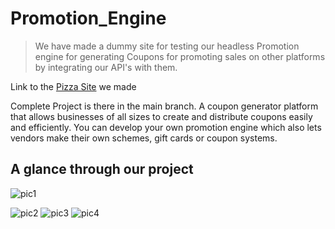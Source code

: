 # Promotion_Engine
> We have made a dummy site for testing our headless Promotion engine for generating Coupons for promoting sales on other platforms by integrating our API's with them.

Link to the [Pizza Site](https://github.com/omkar-here/Pizza-Site) we made

Complete Project is there in the main branch.
A coupon generator platform that allows businesses of all sizes to create and distribute coupons easily and efficiently. You can develop your own promotion engine which also lets vendors make their own schemes, gift cards or coupon systems.
## A glance through our project
![pic1](https://user-images.githubusercontent.com/92844364/236857761-f1f4543c-11d2-4275-80ee-f26d8f3ece95.png) 

![pic2](https://user-images.githubusercontent.com/92844364/236859244-14d2061e-0301-4fef-a54c-af2ea0b22bea.png)
![pic3](https://user-images.githubusercontent.com/92844364/236859310-643ed8d6-10e5-4dc6-95b1-1c527fd3bf1e.png)
![pic4](https://user-images.githubusercontent.com/92844364/236859389-6242b4b8-c654-4ce9-a35e-55dbe94c09fb.png)
